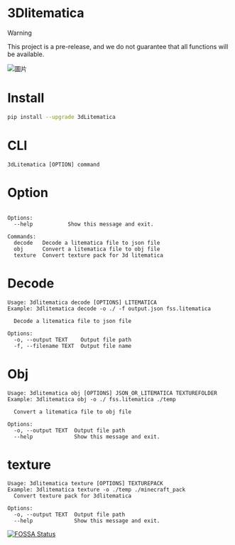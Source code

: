 # 3Dlitematica

> [!WARNING]
> This project is a pre-release, and we do not guarantee that all functions will be available.

![圖片](https://github.com/MCRTD/3Dlitematica/assets/55632143/d7fceedb-a28e-4b54-a73a-d31da145e608)

# Install 
```bash
pip install --upgrade 3dLitematica
```

# CLI

```
3dLitematica [OPTION] command
```

# Option

```

Options:
  --help           Show this message and exit.

Commands:
  decode   Decode a litematica file to json file
  obj      Convert a litematica file to obj file
  texture  Convert texture pack for 3d litematica

```

# Decode

```
Usage: 3dlitematica decode [OPTIONS] LITEMATICA
Example: 3dlitematica decode -o ./ -f output.json fss.litematica

  Decode a litematica file to json file

Options:
  -o, --output TEXT    Output file path
  -f, --filename TEXT  Output file name
```

# Obj
```
Usage: 3dlitematica obj [OPTIONS] JSON_OR_LITEMATICA TEXTUREFOLDER
Example: 3dlitematica obj -o ./ fss.litematica ./temp

  Convert a litematica file to obj file

Options:
  -o, --output TEXT  Output file path
  --help             Show this message and exit.
```

# texture
```
Usage: 3dlitematica texture [OPTIONS] TEXTUREPACK
Example: 3dlitematica texture -o ./temp ./minecraft_pack
  Convert texture pack for 3dlitematica

Options:
  -o, --output TEXT  Output file path
  --help             Show this message and exit.
```

[![FOSSA Status](https://app.fossa.com/api/projects/git%2Bgithub.com%2FMCRTD%2F3Dlitematica.svg?type=large&issueType=license)](https://app.fossa.com/projects/git%2Bgithub.com%2FMCRTD%2F3Dlitematica?ref=badge_large&issueType=license)

